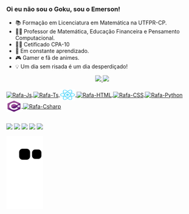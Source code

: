 ### Oi eu não sou o Goku, sou o Emerson!

- 📚 Formação em Licenciatura em Matemática na UTFPR-CP.
- 👨‍🏫 Professor de Matemática, Educação Financeira e Pensamento Computacional.
- 👨‍💻 Cetificado CPA-10
- 🚀 Em constante aprendizado.
- 🎮 Gamer e fã de animes.
- 💡 Um dia sem risada é um dia desperdiçado!

<div align="center">
  <a href="https://github.com/Emerson-Alves-Rosa">
  <img height="180em" src="https://github-readme-stats.vercel.app/api?username=Emerson-Alves-Rosa&show_icons=true&theme=blue-green&include_all_commits=true&count_private=true"/>
  <img height="180em" src="https://github-readme-stats.vercel.app/api/top-langs/?username=Emerson-Alves-Rosa&layout=compact&langs_count=7&theme=blue-green"/>
</div>
<div style="display: inline_block"><br>
  <img align="center" alt="Rafa-Js" height="30" width="100" src="https://img.shields.io/badge/JavaScript-323330?style=for-the-badge&logo=javascript&logoColor=F7DF1E">
  <img align="center" alt="Rafa-Ts" height="30" width="100" src="https://img.shields.io/badge/GitHub-100000?style=for-the-badge&logo=github&logoColor=white">
  <img align="center" alt="Rafa-React" height="30" width="40" src="https://raw.githubusercontent.com/devicons/devicon/master/icons/react/react-original.svg">
  <img align="center" alt="Rafa-HTML" height="30" width="100" src="https://img.shields.io/badge/HTML5-E34F26?style=for-the-badge&logo=html5&logoColor=white">
  <img align="center" alt="Rafa-CSS" height="30" width="100" src="https://img.shields.io/badge/CSS3-1572B6?style=for-the-badge&logo=css3&logoColor=white">
  <img align="center" alt="Rafa-Python" height="30" width="100" src="https://img.shields.io/badge/Python-14354C?style=for-the-badge&logo=python&logoColor=white">
  <img align="center" alt="Rafa-Csharp" height="30" width="40" src="https://raw.githubusercontent.com/devicons/devicon/master/icons/csharp/csharp-original.svg">
  <img align="center" alt="Rafa-Csharp" height="30" width="120" src="https://img.shields.io/badge/PlayStation-003791?style=for-the-badge&logo=playstation&logoColor=white.svg">
</div>
  
  ##
 
<div> 
 
  <a href="https://instagram.com/emerson_alves_rosa" target="_blank"><img src="https://img.shields.io/badge/-Instagram-%23E4405F?style=for-the-badge&logo=instagram&logoColor=white" target="_blank"></a>
 	<a href="https://www.twitch.tv/EmersonRosa13" target="_blank"><img src="https://img.shields.io/badge/Twitch-9146FF?style=for-the-badge&logo=twitch&logoColor=white" target="_blank"></a>
  <a href="https://discord.gg/MFXmM7v7gN" target="_blank"><img src="https://img.shields.io/badge/Discord-7289DA?style=for-the-badge&logo=discord&logoColor=white" target="_blank"></a> 
  <a href = "mailto:emerson.alves.rosa@escola.pr.gov.br"><img src="https://img.shields.io/badge/-Gmail-%23333?style=for-the-badge&logo=gmail&logoColor=white" target="_blank"></a>
  <a href="https://www.linkedin.com/in/emerson-alves-rosa-006401146" target="_blank"><img src="https://img.shields.io/badge/-LinkedIn-%230077B5?style=for-the-badge&logo=linkedin&logoColor=white" target="_blank"></a> 
 
  ![Snake animation](https://github.com/Emerson-Alves-Rosa/Emerson-Alves-Rosa/blob/output/github-contribution-grid-snake.svg)
 
</div>
